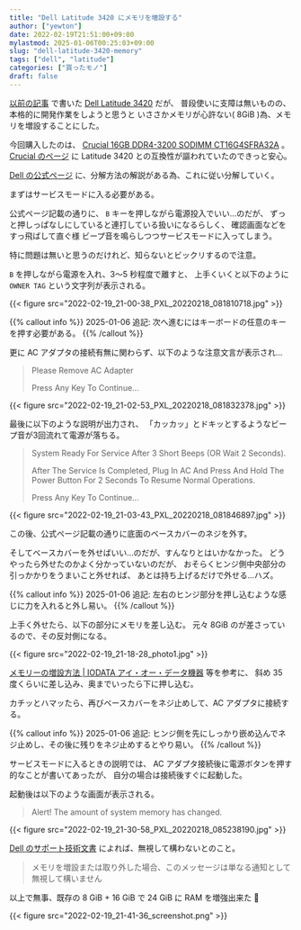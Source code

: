```yaml
---
title: "Dell Latitude 3420 にメモリを増設する"
author: ["yewton"]
date: 2022-02-19T21:51:00+09:00
mylastmod: 2025-01-06T00:25:03+09:00
slug: "dell-latitude-3420-memory"
tags: ["dell", "latitude"]
categories: ["買ったモノ"]
draft: false
---
```


[以前の記事](/2021/10/11/dell-latitude-3420-byo-ubuntu/) で書いた [Dell Latitude 3420](https://japancatalog.dell.com/pd/latitude-3420.html) だが、
普段使いに支障は無いものの、本格的に開発作業をしようと思うと
いささかメモリが心許ない( 8GiB )為、メモリを増設することにした。

今回購入したのは、 [Crucial 16GB DDR4-3200 SODIMM CT16G4SFRA32A](https://amzn.to/34T6Jr1) 。
[Crucial のページ](https://www.crucial.jp/compatible-upgrade-for/dell/latitude-14-(3420)) に Latitude 3420 との互換性が謳われていたのできっと安心。

[Dell の公式ページ](https://www.dell.com/support/kbdoc/ja-jp/000185381/) に、分解方法の解説がある為、これに従い分解していく。

まずはサービスモードに入る必要がある。

公式ページ記載の通りに、 `B` キーを押しながら電源投入でいい…のだが、
ずっと押しっぱなしにしていると連打している扱いになるらしく、
確認画面などをすっ飛ばして直ぐ様
ビープ音を鳴らしつつサービスモードに入ってしまう。

特に問題は無いと思うのだけれど、知らないとビックリするので注意。

`B` を押しながら電源を入れ、3〜5 秒程度で離すと、
上手くいくと以下のように `OWNER TAG` という文字列が表示される。

{{< figure src="2022-02-19_21-00-38_PXL_20220218_081810718.jpg" >}}

{{% callout info %}}
2025-01-06 追記: 次へ進むにはキーボードの任意のキーを押す必要がある。
{{% /callout %}}

更に AC アダプタの接続有無に関わらず、以下のような注意文言が表示され…

> Please Remove AC Adapter
>
> Press Any Key To Continue...

{{< figure src="2022-02-19_21-02-53_PXL_20220218_081832378.jpg" >}}

最後に以下のような説明が出力され、
「カッカッ」とドキッとするようなビープ音が3回流れて電源が落ちる。

> System Ready For Service After 3 Short Beeps (OR Wait 2 Seconds).
>
> After The Service Is Completed,
> Plug In AC And Press And Hold The Power Button For 2 Seconds
> To Resume Normal Operations.
>
> Press Any Key To Continue...

{{< figure src="2022-02-19_21-03-43_PXL_20220218_081846897.jpg" >}}

この後、公式ページ記載の通りに底面のベースカバーのネジを外す。

そしてベースカバーを外せばいい…のだが、すんなりとはいかなかった。
どうやったら外せたのかよく分かっていないのだが、
おそらくヒンジ側中央部分の引っかかりをうまいこと外せれば、
あとは持ち上げるだけで外せる…ハズ。

{{% callout info %}}
2025-01-06 追記: 左右のヒンジ部分を押し込むような感じに力を入れると外し易い。
{{% /callout %}}

上手く外せたら、以下の部分にメモリを差し込む。
元々 8GiB のが差さっているので、その反対側になる。

{{< figure src="2022-02-19_21-18-28_photo1.jpg" >}}

[メモリーの増設方法 | IODATA アイ・オー・データ機器](https://www.iodata.jp/product/memory/info/tips/#list2) 等を参考に、
斜め 35 度くらいに差し込み、奥までいったら下に押し込む。

カチッとハマッたら、再びベースカバーをネジ止めして、AC アダプタに接続する。

{{% callout info %}}
2025-01-06 追記: ヒンジ側を先にしっかり嵌め込んでネジ止めし、その後に残りをネジ止めするとやり易い。
{{% /callout %}}

サービスモードに入るときの説明では、
AC アダプタ接続後に電源ボタンを押す的なことが書いてあったが、
自分の場合は接続後すぐに起動した。

起動後は以下のような画面が表示される。

> Alert! The amount of system memory has changed.

{{< figure src="2022-02-19_21-30-58_PXL_20220218_085238190.jpg" >}}

[Dell のサポート技術文書](https://www.dell.com/support/kbdoc/ja-jp/000137726/) によれば、無視して構わないとのこと。

> メモリを増設または取り外した場合、このメッセージは単なる通知として無視して構いません

以上で無事、既存の 8 GiB + 16 GiB で 24 GiB に RAM を増強出来た 🎉

{{< figure src="2022-02-19_21-41-36_screenshot.png" >}}
